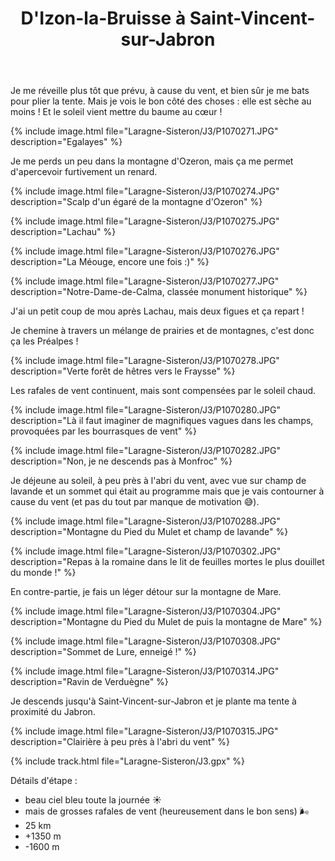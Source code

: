 ﻿---
title: "D'Izon-la-Bruisse à Saint-Vincent-sur-Jabron"
permalink: /Laragne-Sisteron/J3/
sidebar:
  nav: "laragne_sisteron"
enable_tracks: true
---

Je me réveille plus tôt que prévu, à cause du vent, et bien sûr je me bats pour plier la tente. Mais je vois le bon côté des choses : elle est sèche au moins ! Et le soleil vient mettre du baume au cœur !

{% include image.html file="Laragne-Sisteron/J3/P1070271.JPG" description="Egalayes" %}

Je me perds un peu dans la montagne d'Ozeron, mais ça me permet d'apercevoir furtivement un renard.

{% include image.html file="Laragne-Sisteron/J3/P1070274.JPG" description="Scalp d'un égaré de la montagne d'Ozeron" %}

{% include image.html file="Laragne-Sisteron/J3/P1070275.JPG" description="Lachau" %}

{% include image.html file="Laragne-Sisteron/J3/P1070276.JPG" description="La Méouge, encore une fois :)" %}

{% include image.html file="Laragne-Sisteron/J3/P1070277.JPG" description="Notre-Dame-de-Calma, classée monument historique" %}

J'ai un petit coup de mou après Lachau, mais deux figues et ça repart !

Je chemine à travers un mélange de prairies et de montagnes, c'est donc ça les Préalpes !

{% include image.html file="Laragne-Sisteron/J3/P1070278.JPG" description="Verte forêt de hêtres vers le Fraysse" %}

Les rafales de vent continuent, mais sont compensées par le soleil chaud.

{% include image.html file="Laragne-Sisteron/J3/P1070280.JPG" description="Là il faut imaginer de magnifiques vagues dans les champs, provoquées par les bourrasques de vent" %}

{% include image.html file="Laragne-Sisteron/J3/P1070282.JPG" description="Non, je ne descends pas à Monfroc" %}

Je déjeune au soleil, à peu près à l'abri du vent, avec vue sur champ de lavande et un sommet qui était au programme mais que je vais contourner à cause du vent (et pas du tout par manque de motivation :sweat_smile:).

{% include image.html file="Laragne-Sisteron/J3/P1070288.JPG" description="Montagne du Pied du Mulet et champ de lavande" %}

{% include image.html file="Laragne-Sisteron/J3/P1070302.JPG" description="Repas à la romaine dans le lit de feuilles mortes le plus douillet du monde !" %}

En contre-partie, je fais un léger détour sur la montagne de Mare.

{% include image.html file="Laragne-Sisteron/J3/P1070304.JPG" description="Montagne du Pied du Mulet de puis la montagne de Mare" %}

{% include image.html file="Laragne-Sisteron/J3/P1070308.JPG" description="Sommet de Lure, enneigé !" %}

{% include image.html file="Laragne-Sisteron/J3/P1070314.JPG" description="Ravin de Verduègne" %}

Je descends jusqu'à Saint-Vincent-sur-Jabron et je plante ma tente à proximité du Jabron.

{% include image.html file="Laragne-Sisteron/J3/P1070315.JPG" description="Clairière à peu près à l'abri du vent" %}

{% include track.html file="Laragne-Sisteron/J3.gpx" %}

Détails d'étape :
* beau ciel bleu toute la journée :sunny:
* mais de grosses rafales de vent (heureusement dans le bon sens) :wind_face:
* 25 km
* +1350 m
* -1600 m
